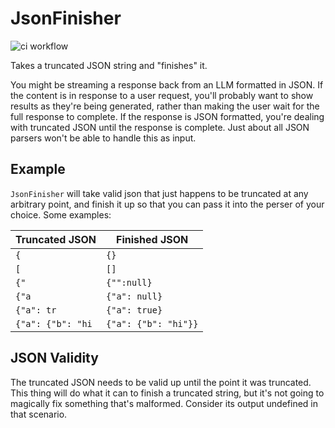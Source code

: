 # JsonFinisher

![ci workflow](https://github.com/oshbec/json_finisher/actions/workflows/ci.yml/badge.svg)

Takes a truncated JSON string and "finishes" it.

You might be streaming a response back from an LLM formatted in JSON. If the content is in response to a user request, you'll probably want to show results as they're being generated, rather than making the user wait for the full response to complete. If the response is JSON formatted, you're dealing with truncated JSON until the response is complete. Just about all JSON parsers won't be able to handle this as input.

## Example

`JsonFinisher` will take valid json that just happens to be truncated at any arbitrary point, and finish it up so that you can pass it into the perser of your choice. Some examples:

| Truncated JSON    | Finished JSON        |
| ----------------- | -------------------- |
| `{`               | `{}`                 |
| `[`               | `[]`                 |
| `{"`              | `{"":null}`          |
| `{"a`             | `{"a": null}`        |
| `{"a": tr`        | `{"a": true}`        |
| `{"a": {"b": "hi` | `{"a": {"b": "hi"}}` |

## JSON Validity

The truncated JSON needs to be valid up until the point it was truncated. This thing will do what it can to finish a truncated string, but it's not going to magically fix something that's malformed. Consider its output undefined in that scenario.
